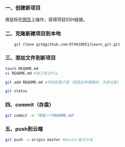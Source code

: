 ### 一、创建新项目
用鼠标在[网页](https://github.com/)上操作，获得项目SSH链接。
### 二、克隆新建项目到本地
```bash
    git clone git@github.com:974918051/Learn_git.git
```
### 三、添加文件到新项目
```bash
touch README.md
vi README.md #自己写点什么
```

```bash
git add READMD.md #添加到盘子里（我是这样理解的，杰哥也是）
```

```bash
git status
```

### 四、commit（存盘）
```bash
git commit -m "添加一个README.md"
```

### 五、push到云端
```bash
git push -u origin master #master是主分支
```
